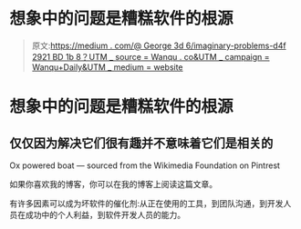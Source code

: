 # 想象中的问题是糟糕软件的根源

> 原文:[https://medium . com/@ George 3d 6/imaginary-problems-d4f 2921 BD 1b 8？UTM _ source = Wanqu . co&UTM _ campaign = Wanqu+Daily&UTM _ medium = website](https://medium.com/@george3d6/imaginary-problems-d4f2921bd1b8?utm_source=wanqu.co&utm_campaign=Wanqu+Daily&utm_medium=website)

# 想象中的问题是糟糕软件的根源

## 仅仅因为解决它们很有趣并不意味着它们是相关的



Ox powered boat — sourced from the Wikimedia Foundation on Pintrest



如果你喜欢我的博客，你可以在我的博客上阅读这篇文章。

有许多因素可以成为坏软件的催化剂:从正在使用的工具，到团队沟通，到开发人员在成功中的个人利益，到软件开发人员的能力。